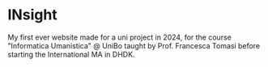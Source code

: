 # INsight
My first ever website made for a uni project in 2024, for the course "Informatica Umanistica" @ UniBo taught by Prof. Francesca Tomasi before starting the International MA in DHDK.
